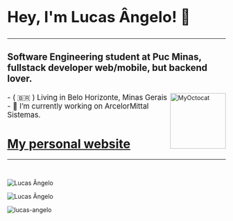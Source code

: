 <h2 style="font-size: 2.5em;">
  Hey, I'm Lucas Ângelo! 👋
</h2>

<hr>

<main style="display: inline_block">
  <h3 style="font-size: 1.5em;">
    Software Engineering student at Puc Minas, fullstack developer web/mobile, but backend lover.
  </h3>
  <img align="right" alt="MyOctocat" width="128" height="128" src="https://i.imgur.com/UoJbX3D.png">
  <p style="font-size: 1.2em;">
    - ( 🇧🇷 ) Living in Belo Horizonte, Minas Gerais <br>
    - 🔭 I’m currently working on ArcelorMittal Sistemas. <br>
  </p>
    <h1><a href="https://lucasangelo.com/" target="_blank">My personal website</a></h1>
</main>

<hr>
<br>

<p>
  <img src="https://github-readme-stats.vercel.app/api/top-langs?username=lucas-angelo&show_icons=true&layout=compact&locale=en&theme=dark" alt="Lucas Ângelo" />  
<p>
  <img src="https://github-readme-stats.vercel.app/api?username=lucas-angelo&show_icons=true&locale=en&layout=compact&theme=dark" alt="Lucas Ângelo" />
</p>
<p>
  <img src="https://komarev.com/ghpvc/?username=lucas-angelo&label=Profile%20views&color=0e75b6&style=flat" alt="lucas-angelo"/>
</p>
